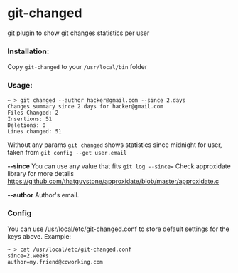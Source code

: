 # git-changed
git plugin to show git changes statistics per user

### Installation:
Copy `git-changed` to your `/usr/local/bin` folder

### Usage:
```
~ > git changed --author hacker@gmail.com --since 2.days
Changes summary since 2.days for hacker@gmail.com
Files Changed: 2
Insertions: 51
Deletions: 0
Lines changed: 51
```
Without any params ```git changed``` shows statistics since midnight for user, taken from ```git config --get user.email```

**--since**    You can use any value that fits ```git log --since=``` Check approxidate library for more details https://github.com/thatguystone/approxidate/blob/master/approxidate.c


**--author**    Author's email.
### Config
You can use /usr/local/etc/git-changed.conf to store default settings for the keys above. Example:
```
~ > cat /usr/local/etc/git-changed.conf
since=2.weeks
author=my.friend@coworking.com
```
